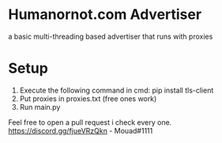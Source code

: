 # Humanornot.com Advertiser
 a basic multi-threading based advertiser that runs with proxies

# Setup
1. Execute the following command in cmd: pip install tls-client
2. Put proxies in proxies.txt (free ones work)
3. Run main.py

Feel free to open a pull request i check every one.<br />
https://discord.gg/fjueVRzQkn - Mouad#1111
